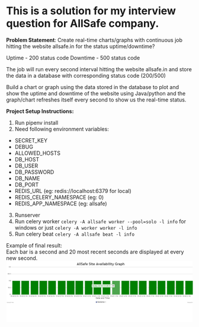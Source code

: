 # This is a solution for my interview question for AllSafe company.

**Problem Statement**:
Create real-time charts/graphs with continuous job hitting the website allsafe.in for the status uptime/downtime?

Uptime - 200 status code
Downtime - 500 status code

The job will run every second interval hitting the website allsafe.in and store the data in a database with corresponding status code (200/500)

Build a chart or graph using the data stored in the database to plot and show the uptime and downtime of the website using Java/python and the graph/chart refreshes itself every second to show us the real-time status.

**Project Setup Instructions:** </br>
1. Run pipenv install </br>
2. Need following environment variables:
- SECRET_KEY
- DEBUG
- ALLOWED_HOSTS
- DB_HOST
- DB_USER
- DB_PASSWORD
- DB_NAME
- DB_PORT
- REDIS_URL (eg: redis://localhost:6379 for local)
- REDIS_CELERY_NAMESPACE (eg: 0)
- REDIS_APP_NAMESPACE (eg: allsafe)
3. Runserver
4. Run celery worker `celery -A allsafe worker --pool=solo -l info` for windows or just `celery -A worker worker -l info`
5. Run celery beat `celery -A allsafe beat -l info`

Example of final result: </br>
Each bar is a second and 20 most recent seconds are displayed at every new second. 
<img src="assets/images/availability.jpg">
